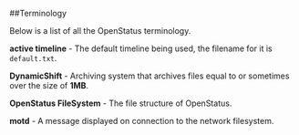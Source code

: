 ##Terminology

Below is a list of all the OpenStatus terminology.

**active timeline** - The default timeline being used, the filename for it is `default.txt`.

**DynamicShift** - Archiving system that archives files equal to or sometimes over the size of **1MB**.

**OpenStatus FileSystem** - The file structure of OpenStatus.

**motd** - A message displayed on connection to the network filesystem.
